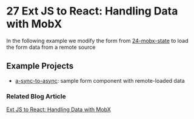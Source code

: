 # 27 Ext JS to React: Handling Data with MobX

In the following example we modify the form from [24-mobx-state](../24-mobx-state/) to load the form data from a remote source

## Example Projects

 - [a-sync-to-async](./a-sync-to-async): sample form component with remote-loaded data

### Related Blog Article

[Ext JS to React: Handling Data with MobX](https://moduscreate.com/blog/ext-js-to-react-handling-data-with-mobx/)